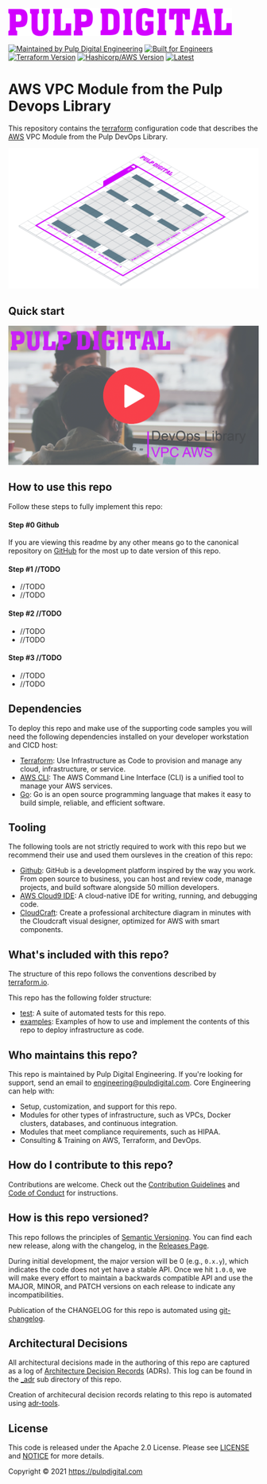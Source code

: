 <a href="https://www.pulpdigital.com/" target="_blank">
<img src="_assets/logo.png" width="450" />
</a>

[![Maintained by Pulp Digital Engineering](https://img.shields.io/badge/maintained%20by-pulp%20digital%20engineering-D200FF?style=flat-square)](https://pulpdigital.com/) 
[![Built for Engineers](https://img.shields.io/badge/project-devops%20library-D200FF?style=flat-square)](https://www.pulpdigital.com/library)
[![Terraform Version](https://img.shields.io/badge/terraform-=>%200.14.7-green?style=flat-square)](https://github.com/hashicorp/terraform) 
[![Hashicorp/AWS Version](https://img.shields.io/badge/hashicorp/aws-=>%203.0-green?style=flat-square)](https://github.com/hashicorp/terraform-provider-aws) 
[![Latest](https://img.shields.io/badge/latest-0.0.0-green?style=flat-square)](../../releases) 

# AWS VPC Module from the Pulp Devops Library
This repository contains the [terraform](https://www.terraform.io/) configuration code that describes the [AWS](https://aws.amazon.com/) VPC Module from the Pulp DevOps Library.

![aws vpc](_docs/architecture.png)


## Quick start

[![Quick Start Video](/_assets/video-graphics.png)](https://www.youtube.com/watch?v=dQw4w9WgXcQ)

## How to use this repo

Follow these steps to fully implement this repo:

#### Step #0 Github
If you are viewing this readme by any other means go to the canonical repository on [GitHub](https://github.com/pulp-digital-private/pulp-devops-library-iac-vpc-aws) for the most up to date version of this repo.

#### Step #1 //TODO
- //TODO
- //TODO

#### Step #2 //TODO
- //TODO
- //TODO

#### Step #3 //TODO
- //TODO
- //TODO


## Dependencies

To deploy this repo and make use of the supporting code samples you will need the following dependencies installed on your developer workstation and CICD host:
- [Terraform](https://www.terraform.io/): Use Infrastructure as Code to provision and manage any cloud, infrastructure, or service.
- [AWS CLI](https://aws.amazon.com/cli/): The AWS Command Line Interface (CLI) is a unified tool to manage your AWS services.
- [Go](https://golang.org/): Go is an open source programming language that makes it easy to build simple, reliable, and efficient software.

## Tooling

The following tools are not strictly required to work with this repo but we recommend their use and used them oursleves in the creation of this repo:
- [Github](https://github.com): GitHub is a development platform inspired by the way you work. From open source to business, you can host and review code, manage projects, and build software alongside 50 million developers.
- [AWS Cloud9 IDE](https://aws.amazon.com/cloud9/): A cloud-native IDE for writing, running, and debugging code. 
- [CloudCraft](https://cloudcraft.co/): Create a professional architecture diagram in minutes with the Cloudcraft visual designer, optimized for AWS with smart components.

## What's included with this repo?

The structure of this repo follows the conventions described by [terraform.io](https://www.terraform.io/docs/language/modules/develop/structure.html).

This repo has the following folder structure:

- [test](/test): A suite of automated tests for this repo.
- [examples](/examples): Examples of how to use and implement the contents of this repo to deploy infrastructure as code.

## Who maintains this repo?

This repo is maintained by Pulp Digital Engineering. If you're looking for support, send an email to [engineering@pulpdigital.com](mailto:engineering@pulpdigital.com?subject=DevOps%20Library%20VPC%20AWS).
Core Engineering can help with:

- Setup, customization, and support for this repo.
- Modules for other types of infrastructure, such as VPCs, Docker clusters, databases, and continuous integration.
- Modules that meet compliance requirements, such as HIPAA.
- Consulting & Training on AWS, Terraform, and DevOps.

## How do I contribute to this repo?

Contributions are welcome. Check out the
[Contribution Guidelines](/CONTRIBUTING.md) and 
[Code of Conduct](/CONDUCT.md) for instructions.

## How is this repo versioned?

This repo follows the principles of [Semantic Versioning](http://semver.org/). You can find each new release,
along with the changelog, in the [Releases Page](../../releases).

During initial development, the major version will be 0 (e.g., `0.x.y`), which indicates the code does not yet have a
stable API. Once we hit `1.0.0`, we will make every effort to maintain a backwards compatible API and use the MAJOR,
MINOR, and PATCH versions on each release to indicate any incompatibilities.

Publication of the CHANGELOG for this repo is automated using [git-changelog](https://github.com/git-chglog/git-chglog).

## Architectural Decisions

All architectural decisions made in the authoring of this repo are captured as a log of [Architecture Decision Records](http://thinkrelevance.com/blog/2011/11/15/documenting-architecture-decisions) (ADRs). This log can be found in the [_adr](/_adr) sub directory of this repo.

Creation of architecural decision records relating to this repo is automated using [adr-tools](https://github.com/npryce/adr-tools).

## License

This code is released under the Apache 2.0 License. Please see
[LICENSE](/LICENSE) and
[NOTICE](/NOTICE) for more details.

Copyright &copy; 2021 https://pulpdigital.com